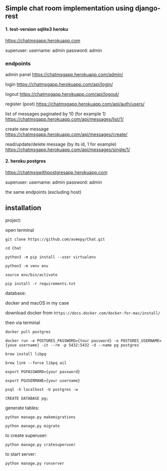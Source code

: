 ## Simple chat room implementation using django-rest

#### 1. test-version sqlite3 heroku

https://chatmsgapp.herokuapp.com

superuser:
username: admin
password: admin


### endpoints

admin panel
https://chatmsgapp.herokuapp.com/admin/

login
https://chatmsgapp.herokuapp.com/api/login/

logout
https://chatmsgapp.herokuapp.com/api/logout/

register (post)
https://chatmsgapp.herokuapp.com/api/auth/users/

list of messages paginated by 10
(for example 1)
https://chatmsgapp.herokuapp.com/api/messages/list/1/

create new message
https://chatmsgapp.herokuapp.com/api/messages/create/

read/update/delete message
(by its id, 1 for example)
https://chatmsgapp.herokuapp.com/api/messages/single/1/



#### 2. heroku postgres 

https://chatmsgwithpostgresapp.herokuapp.com

superuser:
username: admin
password: admin

the same endpoints (excluding host)



## installation


project:

open terminal

```git clone https://github.com/avmepy/Chat.git```

```cd Chat```

```python3 -m pip install --user virtualenv```

```python3 -m venv env```

```source env/bin/activate```

```pip install -r requirements.txt```

database:

docker and macOS in my case

download docker from
```https://docs.docker.com/docker-for-mac/install/```

then via terminal

```docker pull postgres```

```docker run -e POSTGRES_PASSWORD={tour password} -e POSTGRES_USERNAME={youe username} -it --rm -p 5432:5432 -d --name pg postgres```

```brew install libpq```

```brew link --force libpq ail```

```export PGPASSWORD={your password}```

```export PGUSERMANE={your username}```

```psql -h localhost -U postgres -w```

```CREATE DATABASE pg;```

generate tables:

```python manage.py makemigrations```

```python manage.py migrate```


to create superuser:

```python manage.py cratesuperuser```

to start server:

```python manage.py runserver```
